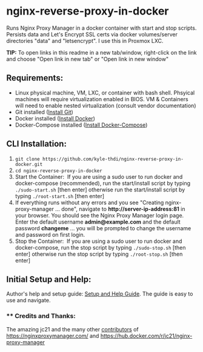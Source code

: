# nginx-reverse-proxy-in-docker

Runs Nginx Proxy Manager in a docker container with start and stop scripts.  Persists data and Let's Encrypt SSL certs via docker volumes/server directories "data" and "letsencrypt".  I use this in Proxmox LXC.

**TIP:** To open links in this readme in a new tab/window, right-click on the link and choose "Open link in new tab" or "Open link in new window"

## Requirements:

* Linux physical machine, VM, LXC, or container with bash shell.  Phsyical machines will require virtualization enabled in BIOS.  VM &amp; Containers will need to enable nested virtualization (consult vendor documentation)
* Git installed ([Install Git](https://git-scm.com/book/en/v2/Getting-Started-Installing-Git))
* Docker installed ([Install Docker](https://docs.docker.com/get-docker/))
* Docker-Compose installed ([Install Docker-Compose](https://docs.docker.com/compose/install/))

## CLI Installation:

1. `git clone https://github.com/kyle-thdi/nginx-reverse-proxy-in-docker.git`
2. `cd nginx-reverse-proxy-in-docker`
3. Start the Container:&nbsp;&nbsp;If you are using a sudo user to run docker and docker-compose (recommended), run the start/install script by typing `./sudo-start.sh` [then enter] otherwise run the start/install script by typing `./root-start.sh` [then enter]
4. If everything runs without any errors and you see "Creating nginx-proxy-manager ... done", navigate to **http://server-ip-address:81** in your browser.  You should see the Nginx Proxy Manager login page.  Enter the default username **admin&commat;example.com** and the default password **changeme** ... you will be prompted to change the username and password on first login.
5. Stop the Container:&nbsp;&nbsp;If you are using a sudo user to run docker and docker-compose, run the stop script by typing `./sudo-stop.sh` [then enter] otherwise run the stop script by typing `./root-stop.sh` [then enter]

## Initial Setup and Help:

Author's help and setup  guide: [Setup and Help Guide](https://nginxproxymanager.com/guide/#project-goal).  The guide is easy to use and navigate.

### ** Credits and Thanks:

The amazing jc21 and the many other [contributors](https://github.com/NginxProxyManager/nginx-proxy-manager/graphs/contributors) of https://nginxproxymanager.com/ and https://hub.docker.com/r/jc21/nginx-proxy-manager
</dl>

